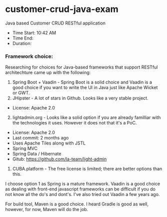 # customer-crud-java-exam
Java based Customer CRUD RESTful application

- Time Start: 10:42 AM
- Time End: 
- Duration:

### Framework choice:

Researching for choices for Java-based frameworks that support RESTful architechture came up with the following:

 1. Spring Boot + Vaadin - Spring Boot is a solid choice and Vaadin is a good choice if you want to write the UI in Java just like Apache Wicket or GWT.
 1. JHipster - A lot of stars in Github. Looks like a very stable project.
  - License: Apache 2.0
 2. lightadmin.org - Looks like a solid option if you are already familliar with the technologies it uses. However it does not that it's a PoC.
  - License: Apache 2.0
  - Last commit: 2 months ago
  - Uses Apache Tiles along with JSTL
  - Spring MVC
  - Spring Data / Hibernate
  - Gitub: https://github.com/la-team/light-admin
 1. CUBA.platform - The free license is limited; there are better options than this.

I choose option 1 as Spring is a mature framework. Vaadin is a good choice as dealing with front-end javascript frameworks can be difficult if you do not know all the do's and dont's. I've also tried out Vaadin a few years ago.

For build tool, Maven is a good choice. I heard Gradle is good as well, however, for now, Maven will do the job.


